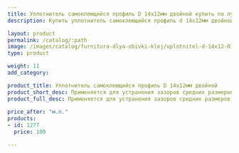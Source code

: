 ```yaml
---
title: Уплотнитель самоклеющийся профиль D 14х12мм двойной купить по лучшей цене с доставкой - Поролоныч
description: Купить уплотнитель самоклеющийся профиль d 14х12мм двойной в розницу с доставкой по Москве в интернет-магазине Поролоныча.

layout: product
permalink: /catalog/:path
image: /images/catalog/furnitura-dlya-obivki-klej/uplotnitel-d-14x12-01_1600w.jpg
type: product

weight: 11
add_category: 

product_title: Уплотнитель самоклеющийся профиль D 14х12мм двойной
product_short_desc: Применяется для устранения зазоров средних размеров преимущественно на металлических дверях.
product_full_desc: Применяется для устранения зазоров средних размеров преимущественно на металлических дверях.
        
price_after: "м.п."
products:
- id: 1277
  price: 100

---
```


